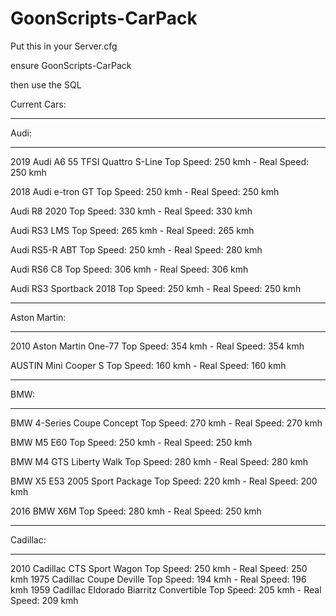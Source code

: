 # GoonScripts-CarPack


Put this in your Server.cfg

ensure GoonScripts-CarPack

then use the SQL

Current Cars:

-----

Audi:

-----

2019 Audi A6 55 TFSI Quattro S-Line                   Top Speed: 250 kmh - Real Speed: 250 kmh

2018 Audi e-tron GT                                   Top Speed: 250 kmh - Real Speed: 250 kmh

Audi R8 2020                                          Top Speed: 330 kmh - Real Speed: 330 kmh

Audi RS3 LMS                                          Top Speed: 265 kmh - Real Speed: 265 kmh

Audi RS5-R ABT                                        Top Speed: 250 kmh - Real Speed: 280 kmh

Audi RS6 C8                                           Top Speed: 306 kmh - Real Speed: 306 kmh

Audi RS3 Sportback 2018                               Top Speed: 250 kmh - Real Speed: 250 kmh

-----

Aston Martin:

-----

2010 Aston Martin One-77                              Top Speed: 354 kmh - Real Speed: 354 kmh

AUSTIN Mini Cooper S                                  Top Speed: 160 kmh - Real Speed: 160 kmh

-----

BMW:

-----

BMW 4-Series Coupe Concept                            Top Speed: 270 kmh - Real Speed: 270 kmh

BMW M5 E60                                            Top Speed: 250 kmh - Real Speed: 250 kmh

BMW M4 GTS Liberty Walk                               Top Speed: 280 kmh - Real Speed: 280 kmh

BMW X5 E53 2005 Sport Package                         Top Speed: 220 kmh - Real Speed: 200 kmh

2016 BMW X6M                                          Top Speed: 280 kmh - Real Speed: 250 kmh

-----

Cadillac:

-----

2010 Cadillac CTS Sport Wagon                         Top Speed: 250 kmh - Real Speed: 250 kmh
1975 Cadillac Coupe Deville                           Top Speed: 194 kmh - Real Speed: 196 kmh
1959 Cadillac Eldorado Biarritz Convertible           Top Speed: 205 kmh - Real Speed: 209 kmh
